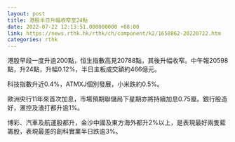 ```yaml
---
layout: post
title: 港股半日升幅收窄至24點
date: 2022-07-22 12:13:51.000000000 +08:00
link: https://news.rthk.hk/rthk/ch/component/k2/1658862-20220722.htm
categories: rthk
---
```


港股早段一度升逾200點，恒生指數高見20788點，其後升幅收窄。中午報20598點，升24點，升幅0.12%，半日主板成交額約466億元。

科技指數升近0.4%，ATMXJ個別發展，小米跌約0.5%。

歐洲央行11年來首次加息，市場預期聯儲局下星期亦將持續加息0.75厘。銀行股造好，滙控及渣打都升逾1%。

博彩、汽車及航運股都升，金沙中國及東方海外都升2%以上，是表現最好兩隻藍籌股，表現最差的創科實業半日跌逾3%。
